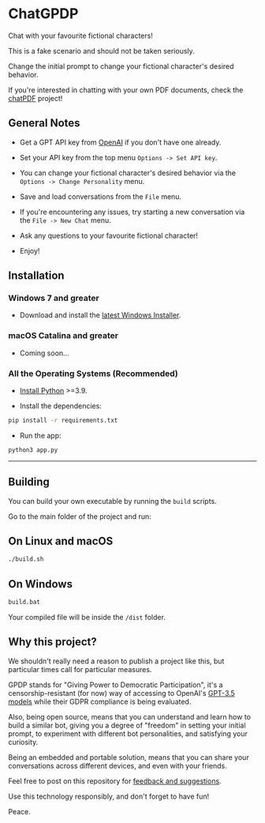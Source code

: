 # ChatGPDP

Chat with your favourite fictional characters! 

This is a fake scenario and should not be taken seriously.

Change the initial prompt to change your fictional character's desired behavior.

If you're interested in chatting with your own PDF documents, check the [chatPDF](https://github.com/gabacode/chatPDF) project!

## General Notes

- Get a GPT API key from [OpenAI](https://platform.openai.com/account/api-keys) if you don't have one already.

- Set your API key from the top menu `Options -> Set API key`.

- You can change your fictional character's desired behavior via the `Options -> Change Personality` menu.

- Save and load conversations from the `File` menu.

- If you're encountering any issues, try starting a new conversation via the `File -> New Chat` menu.

- Ask any questions to your favourite fictional character!

- Enjoy!

## Installation

### Windows 7 and greater

- Download and install the [latest Windows Installer](https://github.com/gabacode/chatGPDP/releases/latest).

### macOS Catalina and greater

- Coming soon...

### All the Operating Systems (Recommended)

- [Install Python](https://www.python.org/downloads/) >=3.9.

- Install the dependencies:

```bash
pip install -r requirements.txt
```

- Run the app:

```bash
python3 app.py
```

---

## Building

You can build your own executable by running the `build` scripts.

Go to the main folder of the project and run:

## On Linux and macOS

```bash
./build.sh
```

## On Windows

```bash
build.bat
```

Your compiled file will be inside the `/dist` folder.

## Why this project?

We shouldn't really need a reason to publish a project like this, but particular times call for particular measures.

GPDP stands for "Giving Power to Democratic Participation", it's a censorship-resistant (for now) way of accessing to OpenAI's [GPT-3.5 models](https://platform.openai.com/docs/models/gpt-3-5) while their GDPR compliance is being evaluated.

Also, being open source, means that you can understand and learn how to build a similar bot, giving you a degree of "freedom" in setting your initial prompt, to experiment with different bot personalities, and satisfying your curiosity.

Being an embedded and portable solution, means that you can share your conversations across different devices, and even with your friends.

Feel free to post on this repository for [feedback and suggestions](https://github.com/gabacode/chatGPDP/issues).

Use this technology responsibly, and don't forget to have fun!

Peace.

